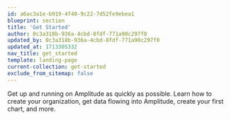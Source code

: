 ```yaml
---
id: a6ac3a1e-b919-4f40-9c22-7d52fe9ebea1
blueprint: section
title: 'Get Started'
author: 0c3a318b-936a-4cbd-8fdf-771a90c297f0
updated_by: 0c3a318b-936a-4cbd-8fdf-771a90c297f0
updated_at: 1713305332
nav_title: get_started
template: landing-page
current-collection: get-started
exclude_from_sitemap: false
---
```

Get up and running on Amplitude as quickly as possible. Learn how to create your organization, get data flowing into Amplitude, create your first chart, and more.